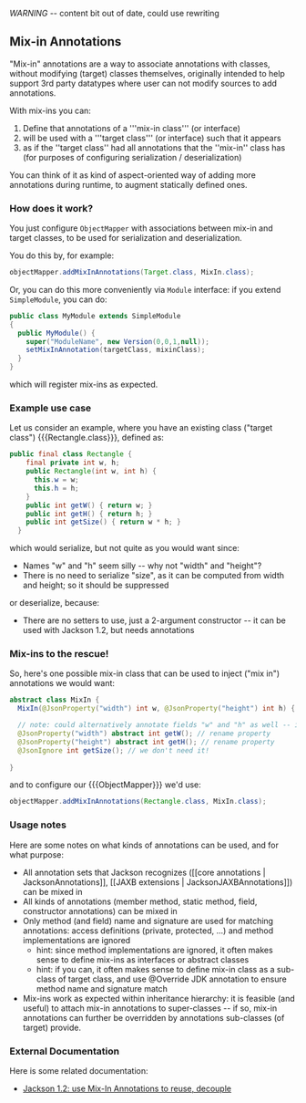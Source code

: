 <!-- extracted from: https://github.com/FasterXML/jackson-docs/wiki/JacksonMixInAnnotations -->

*WARNING* -- content bit out of date, could use rewriting

## Mix-in Annotations

"Mix-in" annotations are a way to associate annotations with classes, without modifying (target) classes themselves, originally intended to help support 3rd party datatypes where user can not modify sources to add annotations.

With mix-ins you can:

 1. Define that annotations of a '''mix-in class''' (or interface)
 2. will be used with a '''target class''' (or interface) such that it appears
 3. as if the ''target class'' had all annotations that the ''mix-in'' class has (for purposes of configuring serialization / deserialization)

You can think of it as kind of aspect-oriented way of adding more annotations during runtime, to augment statically defined ones.

### How does it work?

You just configure `ObjectMapper` with associations between mix-in and target classes, to be used for serialization and deserialization.

You do this by, for example:

```java
objectMapper.addMixInAnnotations(Target.class, MixIn.class);
```

Or, you can do this more conveniently via `Module` interface: if you extend `SimpleModule`, you can do:

```java
public class MyModule extends SimpleModule
{
  public MyModule() {
    super("ModuleName", new Version(0,0,1,null));
    setMixInAnnotation(targetClass, mixinClass);
  }
}
```

which will register mix-ins as expected.

### Example use case

Let us consider an example, where you have an existing class ("target class") {{{Rectangle.class}}}, defined as:

```java
public final class Rectangle {
    final private int w, h;
    public Rectangle(int w, int h) {
      this.w = w;
      this.h = h;
    }
    public int getW() { return w; }
    public int getH() { return h; }
    public int getSize() { return w * h; }
  }
```

which would serialize, but not quite as you would want since:

* Names "w" and "h" seem silly -- why not "width" and "height"?
* There is no need to serialize "size", as it can be computed from width and height; so it should be suppressed

or deserialize, because:

* There are no setters to use, just a 2-argument constructor -- it can be used with Jackson 1.2, but needs annotations

### Mix-ins to the rescue!

So, here's one possible mix-in class that can be used to inject ("mix in") annotations we would want:

```java
abstract class MixIn {
  MixIn(@JsonProperty("width") int w, @JsonProperty("height") int h) { }

  // note: could alternatively annotate fields "w" and "h" as well -- if so, would need to @JsonIgnore getters
  @JsonProperty("width") abstract int getW(); // rename property
  @JsonProperty("height") abstract int getH(); // rename property
  @JsonIgnore int getSize(); // we don't need it!
  
}
```

and to configure our {{{ObjectMapper}}} we'd use:

```java
objectMapper.addMixInAnnotations(Rectangle.class, MixIn.class);
```

### Usage notes

Here are some notes on what kinds of annotations can be used, and for what purpose:

* All annotation sets that Jackson recognizes ([[core annotations | JacksonAnnotations]], [[JAXB extensions | JacksonJAXBAnnotations]]) can be mixed in
* All kinds of annotations (member method, static method, field, constructor annotations) can be mixed in
* Only method (and field) name and signature are used for matching annotations: access definitions (private, protected, ...) and method implementations are ignored
    * hint: since method implementations are ignored, it often makes sense to define mix-ins as interfaces or abstract classes
    * hint: if you can, it often makes sense to define mix-in class as a sub-class of target class, and use @Override JDK annotation to ensure  method name and signature match
* Mix-ins work as expected within inheritance hierarchy: it is feasible (and useful) to attach mix-in annotations to super-classes -- if so, mix-in annotations can further be overridden by annotations sub-classes (of target) provide.

### External Documentation

Here is some related documentation:

* [Jackson 1.2: use Mix-In Annotations to reuse, decouple](http://www.cowtowncoder.com/blog/archives/2009/08/entry_305.html)
